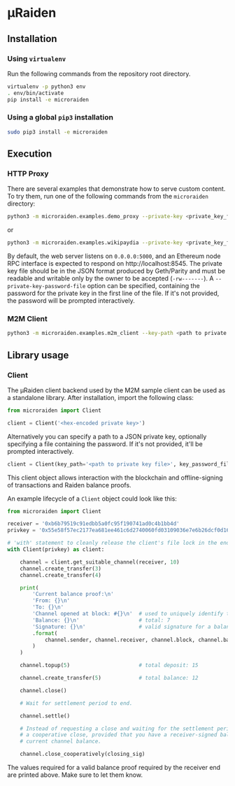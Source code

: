 # µRaiden

## Installation

### Using `virtualenv`

Run the following commands from the repository root directory.

```bash
virtualenv -p python3 env
. env/bin/activate
pip install -e microraiden
```

### Using a global `pip3` installation

```bash
sudo pip3 install -e microraiden
```

## Execution

### HTTP Proxy
There are several examples that demonstrate how to serve custom content. To try them, run one of the following commands from the `microraiden` directory:
```bash
python3 -m microraiden.examples.demo_proxy --private-key <private_key_file> start
```
or
```bash
python3 -m microraiden.examples.wikipaydia --private-key <private_key_file> --private-key-password-file <password_file> start
```
By default, the web server listens on `0.0.0.0:5000`, and an Ethereum node RPC interface is expected to respond on http://localhost:8545. The private key file should be in the JSON format produced by Geth/Parity and must be readable and writable only by the owner to be accepted (`-rw-------`). A ``--private-key-password-file`` option can be specified, containing the password for the private key in the first line of the file. If it's not provided, the password will be prompted interactively.

### M2M Client
```bash
python3 -m microraiden.examples.m2m_client --key-path <path to private key file> --key-password-path <password file>
```

## Library usage

### Client
The µRaiden client backend used by the M2M sample client can be used as a standalone library. After installation, import the following class:
```python
from microraiden import Client

client = Client('<hex-encoded private key>')
```

Alternatively you can specify a path to a JSON private key, optionally specifying a file containing the password. If it's not provided, it'll be prompted interactively.
```python
client = Client(key_path='<path to private key file>', key_password_file='<path to password file>')
```

This client object allows interaction with the blockchain and offline-signing of transactions and Raiden balance proofs.

An example lifecycle of a `Client` object could look like this:

```python
from microraiden import Client

receiver = '0xb6b79519c91edbb5a0fc95f190741ad0c4b1bb4d'
privkey = '0x55e58f57ec2177ea681ee461c6d2740060fd03109036e7e6b26dcf0d16a28169'

# 'with' statement to cleanly release the client's file lock in the end.
with Client(privkey) as client:

    channel = client.get_suitable_channel(receiver, 10)
    channel.create_transfer(3)
    channel.create_transfer(4)

    print(
        'Current balance proof:\n'
        'From: {}\n'
        'To: {}\n'
        'Channel opened at block: #{}\n'  # used to uniquely identify this channel
        'Balance: {}\n'                   # total: 7
        'Signature: {}\n'                 # valid signature for a balance of 7 on this channel
        .format(
            channel.sender, channel.receiver, channel.block, channel.balance, channel.balance_sig
        )
    )

    channel.topup(5)                      # total deposit: 15

    channel.create_transfer(5)            # total balance: 12

    channel.close()

    # Wait for settlement period to end.

    channel.settle()

    # Instead of requesting a close and waiting for the settlement period to end, you can also perform
    # a cooperative close, provided that you have a receiver-signed balance proof that matches your
    # current channel balance.

    channel.close_cooperatively(closing_sig)
```

The values required for a valid balance proof required by the receiver end are printed above. Make sure to let them know.
